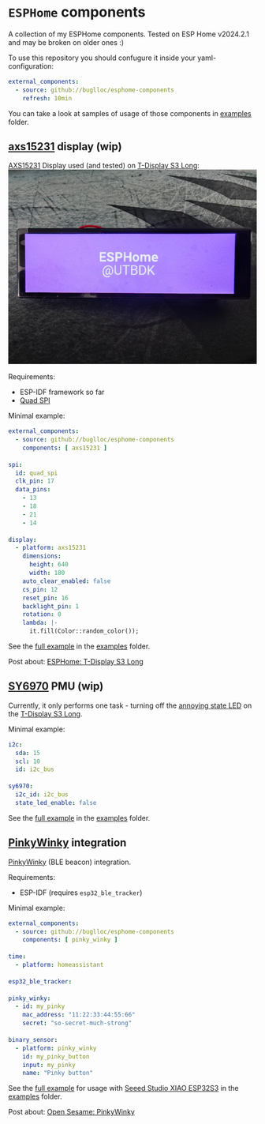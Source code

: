 # `ESPHome` components

A collection of my ESPHome components. Tested on ESP Home v2024.2.1 and may be broken on older ones :)

To use this repository you should confugure it inside your yaml-configuration:
```yaml
external_components:
  - source: github://buglloc/esphome-components
    refresh: 10min
```

You can take a look at samples of usage of those components in [examples](examples) folder.

## [axs15231](components/axs15231) display (wip)

[AXS15231](docs/datasheet/AXS15231_Datasheet_V0.4_20221108.pdf) Display used (and tested) on [T-Display S3 Long](https://www.lilygo.cc/products/t-display-s3-long):
![axs15231_demo](docs/images/axs15231_demo.jpg)

Requirements:
  - ESP-IDF framework so far
  - [Quad SPI](https://github.com/esphome/esphome/pull/5925)

Minimal example:
```yaml
external_components:
  - source: github://buglloc/esphome-components
    components: [ axs15231 ]

spi:
  id: quad_spi
  clk_pin: 17
  data_pins:
    - 13
    - 18
    - 21
    - 14

display:
  - platform: axs15231
    dimensions:
      height: 640
      width: 180
    auto_clear_enabled: false
    cs_pin: 12
    reset_pin: 16
    backlight_pin: 1
    rotation: 0
    lambda: |-
      it.fill(Color::random_color());
```

See the [full example](examples/axs15231/t-display-s3-long.yaml) in the [examples](examples) folder.

Post about: [ESPHome: T-Display S3 Long](https://ut.buglloc.com/iot/esphome/t-display-s3-long-esphome/)

## [SY6970](components/sy6970) PMU (wip)

Currently, it only performs one task - turning off the [annoying state LED](https://ut.buglloc.com/assets/videos/t-display-long-pmu-state.webp) on the [T-Display S3 Long](https://www.lilygo.cc/products/t-display-s3-long).

Minimal example:
```yaml
i2c:
  sda: 15
  scl: 10
  id: i2c_bus

sy6970:
  i2c_id: i2c_bus
  state_led_enable: false
```

See the [full example](examples/sy6970/t-display-s3-long.yaml) in the [examples](examples) folder.

## [PinkyWinky](components/pinky_winky) integration

[PinkyWinky](https://github.com/buglloc/pinky-winky/) (BLE beacon) integration.

Requirements:
  - ESP-IDF (requires `esp32_ble_tracker`)

Minimal example:
```yaml
external_components:
  - source: github://buglloc/esphome-components
    components: [ pinky_winky ]

time:
  - platform: homeassistant

esp32_ble_tracker:

pinky_winky:
  - id: my_pinky
    mac_address: "11:22:33:44:55:66"
    secret: "so-secret-much-strong"

binary_sensor:
  - platform: pinky_winky
    id: my_pinky_button
    input: my_pinky
    name: "Pinky button"
```

See the [full example](examples/pinky_winky/bike-xiao-esps3.yaml) for usage with  [Seeed Studio XIAO ESP32S3](https://wiki.seeedstudio.com/xiao_esp32s3_getting_started/) in the [examples](examples) folder.

Post about: [Open Sesame: PinkyWinky](https://ut.buglloc.com/iot/esphome/open-sesame/)
